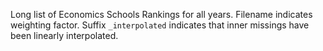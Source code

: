 Long list of Economics Schools Rankings for all years.  Filename indicates weighting factor.  Suffix `_interpolated` indicates that inner missings have been linearly interpolated.
